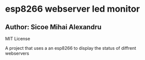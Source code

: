 # esp8266 webserver led monitor
## Author: Sicoe Mihai Alexandru

MIT License

A project that uses a an esp8266 to display the status of diffrent webservers
